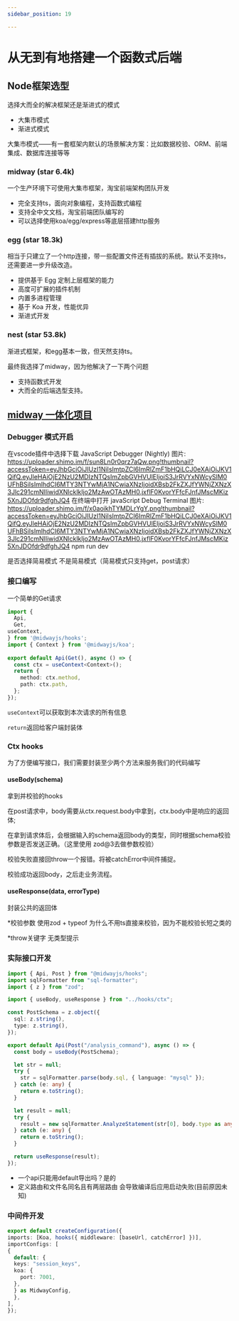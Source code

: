 ```yaml
---
sidebar_position: 19

---
```


# 从无到有地搭建一个函数式后端

## Node框架选型

选择大而全的解决框架还是渐进式的模式
* 大集市模式
* 渐进式模式

大集市模式——有一套框架内默认的场景解决方案：比如数据校验、ORM、前端集成、数据库连接等等

### midway (star 6.4k)
一个生产环境下可使用大集市框架，淘宝前端架构团队开发
* 完全支持ts，面向对象编程，支持函数式编程
* 支持全中文文档，淘宝前端团队编写的
* 可以选择使用koa/egg/express等底层搭建http服务

### egg (star 18.3k)
相当于只建立了一个http连接，带一些配置文件还有插拔的系统。默认不支持ts，还需要进一步升级改造。
* 提供基于 Egg 定制上层框架的能力
* 高度可扩展的插件机制
* 内置多进程管理
* 基于 Koa 开发，性能优异
* 渐进式开发

### nest (star 53.8k)
渐进式框架，和egg基本一致，但天然支持ts。

最终我选择了midway，因为他解决了一下两个问题
* 支持函数式开发
* 大而全的后端选型支持。

## [midway 一体化项目](https://midwayjs.org/docs/hooks/intro)

### Debugger 模式开启
在vscode插件中选择下载 JavaScript Debugger (Nightly) 
图片: https://uploader.shimo.im/f/sun8Ln0r0qrz7aQw.png!thumbnail?accessToken=eyJhbGciOiJIUzI1NiIsImtpZCI6ImRlZmF1bHQiLCJ0eXAiOiJKV1QifQ.eyJleHAiOjE2NzU2MDIzNTQsImZpbGVHVUlEIjoiS3JrRVYxNWcySlM0UFhBSiIsImlhdCI6MTY3NTYwMjA1NCwiaXNzIjoidXBsb2FkZXJfYWNjZXNzX3Jlc291cmNlIiwidXNlcklkIjo2MzAwOTAzMH0.jxflF0KvorYFfcFJnfJMscMKiz5XnJDOfdr9dfghJQ4
在终端中打开
 javaScript Debug Terminal 
图片: https://uploader.shimo.im/f/x0aoikhTYMDLrYgY.png!thumbnail?accessToken=eyJhbGciOiJIUzI1NiIsImtpZCI6ImRlZmF1bHQiLCJ0eXAiOiJKV1QifQ.eyJleHAiOjE2NzU2MDIzNTQsImZpbGVHVUlEIjoiS3JrRVYxNWcySlM0UFhBSiIsImlhdCI6MTY3NTYwMjA1NCwiaXNzIjoidXBsb2FkZXJfYWNjZXNzX3Jlc291cmNlIiwidXNlcklkIjo2MzAwOTAzMH0.jxflF0KvorYFfcFJnfJMscMKiz5XnJDOfdr9dfghJQ4 
 npm run dev 

是否选择简易模式
不是简易模式（简易模式只支持get，post请求）

### 接口编写
一个简单的Get请求
```typescript
import {
  Api,
  Get,
useContext,
} from '@midwayjs/hooks';
import { Context } from '@midwayjs/koa';
 
export default Api(Get(), async () => {
  const ctx = useContext<Context>();
  return {
    method: ctx.method,
    path: ctx.path,
  };
});
```

`useContext`可以获取到本次请求的所有信息

`return`返回给客户端封装体

### Ctx hooks

为了方便编写接口，我们需要封装至少两个方法来服务我们的代码编写

#### useBody(schema)

拿到并校验的hooks

在post请求中，body需要从ctx.request.body中拿到，ctx.body中是响应的返回体;

在拿到请求体后，会根据输入的schema返回body的类型，同时根据schema校验参数是否发送正确。（这里使用 zod@3去做参数校验）

校验失败直接回throw一个报错。将被catchError中间件捕捉。

校验成功返回body，之后走业务流程。

#### useResponse(data, errorType)

封装公共的返回体

*校验参数 使用zod + typeof  为什么不用ts直接来校验，因为不能校验长短之类的 

*throw关键字 无类型提示

### 实际接口开发
```typescript
import { Api, Post } from "@midwayjs/hooks";
import sqlFormatter from "sql-formatter";
import { z } from "zod";

import { useBody, useResponse } from "../hooks/ctx";

const PostSchema = z.object({
  sql: z.string(),
  type: z.string(),
});

export default Api(Post("/analysis_command"), async () => {
  const body = useBody(PostSchema);

  let str = null;
  try {
    str = sqlFormatter.parse(body.sql, { language: "mysql" });
  } catch (e: any) {
    return e.toString();
  }

  let result = null;
  try {
    result = new sqlFormatter.AnalyzeStatement(str[0], body.type as any);
  } catch (e: any) {
    return e.toString();
  }

  return useResponse(result);
});
```

* 一个api只能用default导出吗？是的
* 定义路由和文件名同名且有两层路由 会导致编译后应用启动失败(目前原因未知)

### 中间件开发
```typescript
export default createConfiguration({
imports: [Koa, hooks({ middleware: [baseUrl, catchError] })],
importConfigs: [
{
  default: {
  keys: "session_keys",
  koa: {
    port: 7001,
  },
  } as MidwayConfig,
  },
],
});
```
